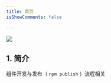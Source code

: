```yaml
---
title: 首页
isShowComments: false

---
```


![](https://tva1.sinaimg.cn/large/0081Kckwly1gk8xee7tgoj30m808c74h.jpg)


## 1. 简介

组件开发与发布（ `npm publish` ）流程相关
